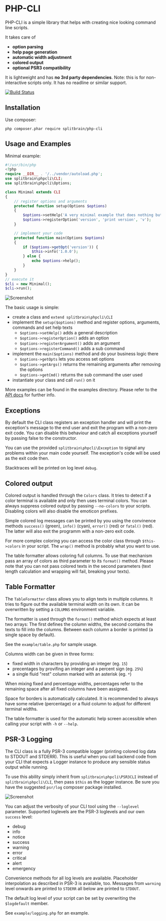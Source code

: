 # PHP-CLI

PHP-CLI is a simple library that helps with creating nice looking command line scripts.

It takes care of

- **option parsing**
- **help page generation**
- **automatic width adjustment**
- **colored output**
- **optional PSR3 compatibility**

It is lightweight and has **no 3rd party dependencies**. Note: this is for non-interactive scripts only. It has no readline or similar support.

[![Build Status](https://travis-ci.org/splitbrain/php-cli.svg)](https://travis-ci.org/splitbrain/php-cli)

## Installation

Use composer:

```php composer.phar require splitbrain/php-cli```

## Usage and Examples

Minimal example:

```php
#!/usr/bin/php
<?php
require __DIR__ . '/../vendor/autoload.php';
use splitbrain\phpcli\CLI;
use splitbrain\phpcli\Options;

class Minimal extends CLI
{
    // register options and arguments
    protected function setup(Options $options)
    {
        $options->setHelp('A very minimal example that does nothing but print a version');
        $options->registerOption('version', 'print version', 'v');
    }

    // implement your code
    protected function main(Options $options)
    {
        if ($options->getOpt('version')) {
            $this->info('1.0.0');
        } else {
            echo $options->help();
        }
    }
}
// execute it
$cli = new Minimal();
$cli->run();
```

![Screenshot](screenshot.png)


The basic usage is simple:

- create a class and ``extend splitbrain\phpcli\CLI``
- implement the ```setup($options)``` method and register options, arguments, commands and set help texts
    - ``$options->setHelp()`` adds a general description
    - ``$options->registerOption()`` adds an option
    - ``$options->registerArgument()`` adds an argument
    - ``$options->registerCommand()`` adds a sub command
- implement the ```main($options)``` method and do your business logic there
    - ``$options->getOpts`` lets you access set options
    - ``$options->getArgs()`` returns the remaining arguments after removing the options
    - ``$options->getCmd()`` returns the sub command the user used
- instantiate your class and call ```run()``` on it

More examples can be found in the examples directory. Please refer to the [API docs](https://splitbrain.github.io/php-cli/)
for further info.

## Exceptions

By default the CLI class registers an exception handler and will print the exception's message to the end user and
exit the program with a non-zero exit code. You can disable this behaviour and catch all exceptions yourself by
passing false to the constructor.

You can use the provided ``splitbrain\phpcli\Exception`` to signal any problems within your main code yourself. The
exception's code will be used as the exit code then.

Stacktraces will be printed on log level `debug`. 

## Colored output

Colored output is handled through the ``Colors`` class. It tries to detect if a color terminal is available and only
then uses terminal colors. You can always suppress colored output by passing ``--no-colors`` to your scripts.
Disabling colors will also disable the emoticon prefixes.

Simple colored log messages can be printed by you using the convinence methods ``success()`` (green), ``info()`` (cyan),
``error()`` (red) or ``fatal()`` (red). The latter will also exit the programm with a non-zero exit code.

For more complex coloring you can access the color class through ``$this->colors`` in your script. The ``wrap()`` method
is probably what you want to use.

The table formatter allows coloring full columns. To use that mechanism pass an array of colors as third parameter to
its ``format()`` method. Please note that you can not pass colored texts in the second parameters (text length calculation
and wrapping will fail, breaking your texts).

## Table Formatter

The ``TableFormatter`` class allows you to align texts in multiple columns. It tries to figure out the available
terminal width on its own. It can be overwritten by setting a ``COLUMNS`` environment variable.

The formatter is used through the ``format()`` method which expects at least two arrays: The first defines the column
widths, the second contains the texts to fill into the columns. Between each column a border is printed (a single space
by default).

See the ``example/table.php`` for sample usage.

Columns width can be given in three forms:

- fixed width in characters by providing an integer (eg. ``15``)
- precentages by provifing an integer and a percent sign (eg. ``25%``)
- a single fluid "rest" column marked with an asterisk (eg. ``*``)

When mixing fixed and percentage widths, percentages refer to the remaining space after all fixed columns have been
assigned.

Space for borders is automatically calculated. It is recommended to always have some relative (percentage) or a fluid
column to adjust for different terminal widths.

The table formatter is used for the automatic help screen accessible when calling your script with ``-h`` or ``--help``.

## PSR-3 Logging

The CLI class is a fully PSR-3 compatible logger (printing colored log data to STDOUT and STDERR). This is useful when
you call backend code from your CLI that expects a Logger instance to produce any sensible status output while running.
 
To use this ability simply inherit from `splitbrain\phpcli\PSR3CLI` instead of `splitbrain\phpcli\CLI`, then pass `$this`
as the logger instance. Be sure you have the suggested `psr/log` composer package installed.

![Screenshot](screenshot2.png)

You can adjust the verbosity of your CLI tool using the `--loglevel` parameter. Supported loglevels are the PSR-3
loglevels and our own `success` level:

* debug
* info
* notice      
* success
* warning
* error
* critical
* alert
* emergency

Convenience methods for all log levels are available. Placeholder interpolation as described in PSR-3 is available, too.
Messages from `warning` level onwards are printed to `STDERR` all below are printed to `STDOUT`. 

The default log level of your script can be set by overwriting the `$logdefault` member.

See `example/logging.php` for an example.
